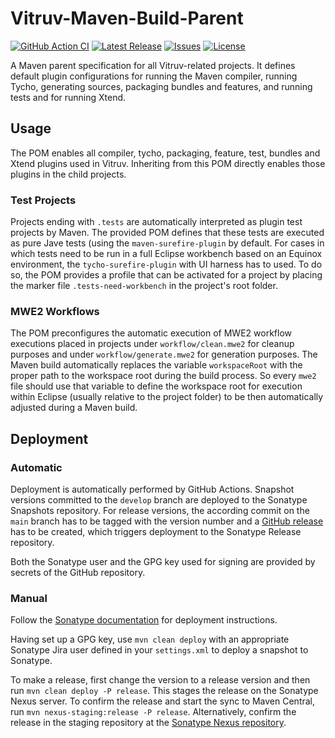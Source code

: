 # Vitruv-Maven-Build-Parent
[![GitHub Action CI](https://github.com/vitruv-tools/Maven-Build-Parent/actions/workflows/ci.yml/badge.svg)](https://github.com/vitruv-tools/Maven-Build-Parent/actions/workflows/ci.yml)
[![Latest Release](https://img.shields.io/github/release/vitruv-tools/Maven-Build-Parent.svg)](https://github.com/vitruv-tools/Maven-Build-Parent/releases/latest)
[![Issues](https://img.shields.io/github/issues/vitruv-tools/Maven-Build-Parent.svg)](https://github.com/vitruv-tools/Maven-Build-Parent/issues)
[![License](https://img.shields.io/github/license/vitruv-tools/Maven-Build-Parent.svg)](https://raw.githubusercontent.com/vitruv-tools/Maven-Build-Parent/main/LICENSE)

A Maven parent specification for all Vitruv-related projects.
It defines default plugin configurations for running the Maven compiler, running Tycho, generating sources, packaging bundles and features, and running tests and for running Xtend.

## Usage

The POM enables all compiler, tycho, packaging, feature, test, bundles and Xtend plugins used in Vitruv. Inheriting from this POM directly enables those plugins in the child projects.

### Test Projects

Projects ending with `.tests` are automatically interpreted as plugin test projects by Maven. The provided POM defines that these tests are executed as pure Jave tests (using the `maven-surefire-plugin` by default.
For cases in which tests need to be run in a full Eclipse workbench based on an Equinox environment, the `tycho-surefire-plugin` with UI harness has to used. To do so, the POM provides a profile that can be activated for a project by placing the marker file `.tests-need-workbench` in the project's root folder.

### MWE2 Workflows

The POM preconfigures the automatic execution of MWE2 workflow executions placed in projects under `workflow/clean.mwe2` for cleanup purposes and under `workflow/generate.mwe2` for generation purposes. The Maven build automatically replaces the variable `workspaceRoot` with the proper path to the workspace root during the build process. So every `mwe2` file should use that variable to define the workspace root for execution within Eclipse (usually relative to the project folder) to be then automatically adjusted during a Maven build.

## Deployment

### Automatic

Deployment is automatically performed by GitHub Actions. Snapshot versions committed to the `develop` branch are deployed to the Sonatype Snapshots repository. For release versions, the according commit on the `main` branch has to be tagged with the version number and a [GitHub release](https://github.com/vitruv-tools/Maven-Build-Parent/releases) has to be created, which triggers deployment to the Sonatype Release repository.

Both the Sonatype user and the GPG key used for signing are provided by secrets of the GitHub repository.

### Manual

Follow the [Sonatype documentation](https://central.sonatype.org/pages/apache-maven.html) for deployment instructions.

Having set up a GPG key, use `mvn clean deploy` with an appropriate Sonatype Jira user defined in your `settings.xml` to deploy a snapshot to Sonatype.

To make a release, first change the version to a release version and then run `mvn clean deploy -P release`. This stages the release on the Sonatype Nexus server. To confirm the release and start the sync to Maven Central, run `mvn nexus-staging:release -P release`.
Alternatively, confirm the release in the staging repository at the [Sonatype Nexus repository](https://oss.sonatype.org/).

